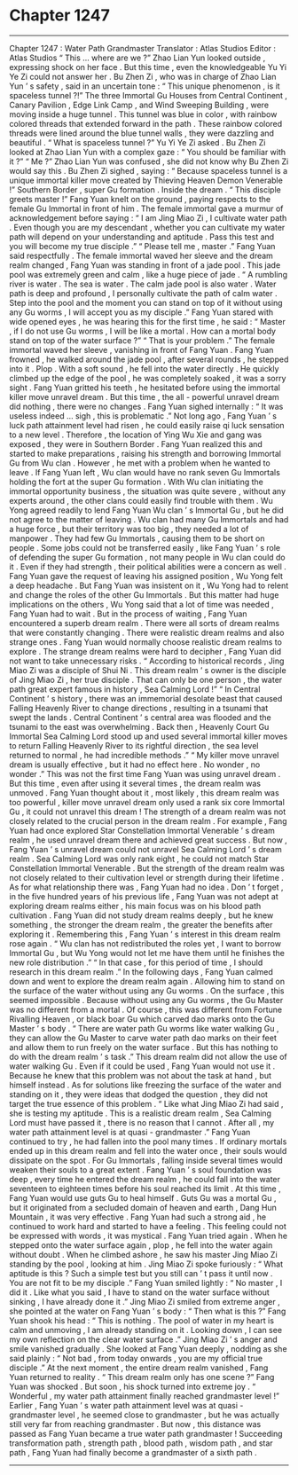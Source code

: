 
# Chapter 1247


---

Chapter 1247 : Water Path Grandmaster
Translator :
Atlas Studios
Editor :
Atlas Studios
“ This … where are we ?” Zhao Lian Yun looked outside , expressing shock on her face .
But this time , even the knowledgeable Yu Yi Ye Zi could not answer her .
Bu Zhen Zi , who was in charge of Zhao Lian Yun ’ s safety , said in an uncertain tone : “ This unique phenomenon , is it spaceless tunnel ?!”
The three Immortal Gu Houses from Central Continent , Canary Pavilion , Edge Link Camp , and Wind Sweeping Building , were moving inside a huge tunnel .
This tunnel was blue in color , with rainbow colored threads that extended forward in the path . These rainbow colored threads were lined around the blue tunnel walls , they were dazzling and beautiful .
“ What is spaceless tunnel ?” Yu Yi Ye Zi asked .
Bu Zhen Zi looked at Zhao Lian Yun with a complex gaze : “ You should be familiar with it ?”
“ Me ?” Zhao Lian Yun was confused , she did not know why Bu Zhen Zi would say this .
Bu Zhen Zi sighed , saying : “ Because spaceless tunnel is a unique immortal killer move created by Thieving Heaven Demon Venerable !”
Southern Border , super Gu formation .
Inside the dream .
“ This disciple greets master !” Fang Yuan knelt on the ground , paying respects to the female Gu Immortal in front of him .
The female immortal gave a murmur of acknowledgement before saying : “ I am Jing Miao Zi , I cultivate water path . Even though you are my descendant , whether you can cultivate my water path will depend on your understanding and aptitude . Pass this test and you will become my true disciple .”
“ Please tell me , master .” Fang Yuan said respectfully .
The female immortal waved her sleeve and the dream realm changed , Fang Yuan was standing in front of a jade pool .
This jade pool was extremely green and calm , like a huge piece of jade .
“ A rumbling river is water . The sea is water . The calm jade pool is also water . Water path is deep and profound , I personally cultivate the path of calm water . Step into the pool and the moment you can stand on top of it without using any Gu worms , I will accept you as my disciple .”
Fang Yuan stared with wide opened eyes , he was hearing this for the first time , he said : “ Master , if I do not use Gu worms , I will be like a mortal . How can a mortal body stand on top of the water surface ?”
“ That is your problem .” The female immortal waved her sleeve , vanishing in front of Fang Yuan .
Fang Yuan frowned , he walked around the jade pool , after several rounds , he stepped into it .
Plop .
With a soft sound , he fell into the water directly .
He quickly climbed up the edge of the pool , he was completely soaked , it was a sorry sight .
Fang Yuan gritted his teeth , he hesitated before using the immortal killer move unravel dream .
But this time , the all - powerful unravel dream did nothing , there were no changes .
Fang Yuan sighed internally : “ It was useless indeed … sigh , this is problematic .”
Not long ago , Fang Yuan ’ s luck path attainment level had risen , he could easily raise qi luck sensation to a new level . Therefore , the location of Ying Wu Xie and gang was exposed , they were in Southern Border .
Fang Yuan realized this and started to make preparations , raising his strength and borrowing Immortal Gu from Wu clan .
However , he met with a problem when he wanted to leave .
If Fang Yuan left , Wu clan would have no rank seven Gu Immortals holding the fort at the super Gu formation . With Wu clan initiating the immortal opportunity business , the situation was quite severe , without any experts around , the other clans could easily find trouble with them .
Wu Yong agreed readily to lend Fang Yuan Wu clan ’ s Immortal Gu , but he did not agree to the matter of leaving .
Wu clan had many Gu Immortals and had a huge force , but their territory was too big , they needed a lot of manpower . They had few Gu Immortals , causing them to be short on people . Some jobs could not be transferred easily , like Fang Yuan ’ s role of defending the super Gu formation , not many people in Wu clan could do it . Even if they had strength , their political abilities were a concern as well .
Fang Yuan gave the request of leaving his assigned position , Wu Yong felt a deep headache .
But Fang Yuan was insistent on it , Wu Yong had to relent and change the roles of the other Gu Immortals .
But this matter had huge implications on the others , Wu Yong said that a lot of time was needed , Fang Yuan had to wait .
But in the process of waiting , Fang Yuan encountered a superb dream realm .
There were all sorts of dream realms that were constantly changing . There were realistic dream realms and also strange ones .
Fang Yuan would normally choose realistic dream realms to explore . The strange dream realms were hard to decipher , Fang Yuan did not want to take unnecessary risks .
“ According to historical records , Jing Miao Zi was a disciple of Shui Ni . This dream realm ’ s owner is the disciple of Jing Miao Zi , her true disciple . That can only be one person , the water path great expert famous in history , Sea Calming Lord !”
“ In Central Continent ’ s history , there was an immemorial desolate beast that caused Falling Heavenly River to change directions , resulting in a tsunami that swept the lands . Central Continent ’ s central area was flooded and the tsunami to the east was overwhelming . Back then , Heavenly Court Gu Immortal Sea Calming Lord stood up and used several immortal killer moves to return Falling Heavenly River to its rightful direction , the sea level returned to normal , he had incredible methods .”
“ My killer move unravel dream is usually effective , but it had no effect here . No wonder , no wonder .”
This was not the first time Fang Yuan was using unravel dream .
But this time , even after using it several times , the dream realm was unmoved .
Fang Yuan thought about it , most likely , this dream realm was too powerful , killer move unravel dream only used a rank six core Immortal Gu , it could not unravel this dream !
The strength of a dream realm was not closely related to the crucial person in the dream realm .
For example , Fang Yuan had once explored Star Constellation Immortal Venerable ’ s dream realm , he used unravel dream there and achieved great success .
But now , Fang Yuan ’ s unravel dream could not unravel Sea Calming Lord ’ s dream realm .
Sea Calming Lord was only rank eight , he could not match Star Constellation Immortal Venerable .
But the strength of the dream realm was not closely related to their cultivation level or strength during their lifetime .
As for what relationship there was , Fang Yuan had no idea .
Don ’ t forget , in the five hundred years of his previous life , Fang Yuan was not adept at exploring dream realms either , his main focus was on his blood path cultivation .
Fang Yuan did not study dream realms deeply , but he knew something , the stronger the dream realm , the greater the benefits after exploring it .
Remembering this , Fang Yuan ’ s interest in this dream realm rose again .
“ Wu clan has not redistributed the roles yet , I want to borrow Immortal Gu , but Wu Yong would not let me have them until he finishes the new role distribution .”
“ In that case , for this period of time , I should research in this dream realm .”
In the following days , Fang Yuan calmed down and went to explore the dream realm again .
Allowing him to stand on the surface of the water without using any Gu worms .
On the surface , this seemed impossible .
Because without using any Gu worms , the Gu Master was no different from a mortal . Of course , this was different from Fortune Rivalling Heaven , or black boar Gu which carved dao marks onto the Gu Master ’ s body .
“ There are water path Gu worms like water walking Gu , they can allow the Gu Master to carve water path dao marks on their feet and allow them to run freely on the water surface . But this has nothing to do with the dream realm ’ s task .”
This dream realm did not allow the use of water walking Gu . Even if it could be used , Fang Yuan would not use it .
Because he knew that this problem was not about the task at hand , but himself instead .
As for solutions like freezing the surface of the water and standing on it , they were ideas that dodged the question , they did not target the true essence of this problem .
“ Like what Jing Miao Zi had said , she is testing my aptitude . This is a realistic dream realm , Sea Calming Lord must have passed it , there is no reason that I cannot . After all , my water path attainment level is at quasi - grandmaster .”
Fang Yuan continued to try , he had fallen into the pool many times .
If ordinary mortals ended up in this dream realm and fell into the water once , their souls would dissipate on the spot .
For Gu Immortals , falling inside several times would weaken their souls to a great extent .
Fang Yuan ’ s soul foundation was deep , every time he entered the dream realm , he could fall into the water seventeen to eighteen times before his soul reached its limit .
At this time , Fang Yuan would use guts Gu to heal himself .
Guts Gu was a mortal Gu , but it originated from a secluded domain of heaven and earth , Dang Hun Mountain , it was very effective .
Fang Yuan had such a strong aid , he continued to work hard and started to have a feeling .
This feeling could not be expressed with words , it was mystical .
Fang Yuan tried again .
When he stepped onto the water surface again , plop , he fell into the water again without doubt .
When he climbed ashore , he saw his master Jing Miao Zi standing by the pool , looking at him .
Jing Miao Zi spoke furiously : “ What aptitude is this ? Such a simple test but you still can ’ t pass it until now . You are not fit to be my disciple .”
Fang Yuan smiled lightly : “ No master , I did it . Like what you said , I have to stand on the water surface without sinking , I have already done it .”
Jing Miao Zi smiled from extreme anger , she pointed at the water on Fang Yuan ’ s body : “ Then what is this ?”
Fang Yuan shook his head : “ This is nothing . The pool of water in my heart is calm and unmoving , I am already standing on it . Looking down , I can see my own reflection on the clear water surface .”
Jing Miao Zi ’ s anger and smile vanished gradually .
She looked at Fang Yuan deeply , nodding as she said plainly : “ Not bad , from today onwards , you are my official true disciple .”
At the next moment , the entire dream realm vanished , Fang Yuan returned to reality .
“ This dream realm only has one scene ?” Fang Yuan was shocked .
But soon , his shock turned into extreme joy .
“ Wonderful , my water path attainment finally reached grandmaster level !”
Earlier , Fang Yuan ’ s water path attainment level was at quasi - grandmaster level , he seemed close to grandmaster , but he was actually still very far from reaching grandmaster .
But now , this distance was passed as Fang Yuan became a true water path grandmaster !
Succeeding transformation path , strength path , blood path , wisdom path , and star path , Fang Yuan had finally become a grandmaster of a sixth path .

---


